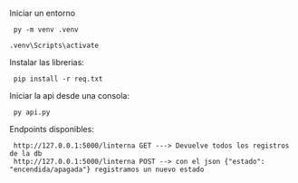 Iniciar un entorno

     py -m venv .venv
  
    .venv\Scripts\activate

Instalar las librerias:

     pip install -r req.txt

Iniciar la api desde una consola:

     py api.py

Endpoints disponibles:

     http://127.0.0.1:5000/linterna GET ---> Devuelve todos los registros de la db
     http://127.0.0.1:5000/linterna POST --> con el json {"estado": "encendida/apagada"} registramos un nuevo estado
